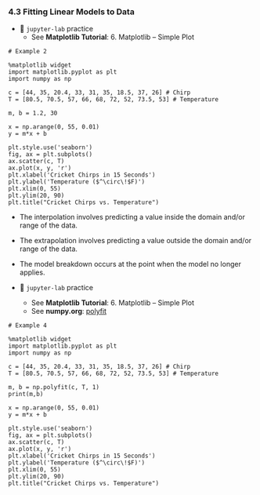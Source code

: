 ### 4.3 Fitting Linear Models to Data

- 🎯 `jupyter-lab` practice
    - See **Matplotlib Tutorial**: 6. Matplotlib – Simple Plot


```
# Example 2 

%matplotlib widget
import matplotlib.pyplot as plt
import numpy as np

c = [44, 35, 20.4, 33, 31, 35, 18.5, 37, 26] # Chirp
T = [80.5, 70.5, 57, 66, 68, 72, 52, 73.5, 53] # Temperature

m, b = 1.2, 30

x = np.arange(0, 55, 0.01)
y = m*x + b

plt.style.use('seaborn')
fig, ax = plt.subplots()
ax.scatter(c, T)
ax.plot(x, y, 'r')
plt.xlabel('Cricket Chirps in 15 Seconds')
plt.ylabel('Temperature ($^\circ\!$F)')
plt.xlim(0, 55)
plt.ylim(20, 90)
plt.title("Cricket Chirps vs. Temperature")
```

- The interpolation involves predicting a value inside the domain and/or range of the data.

- The extrapolation involves predicting a value outside the domain and/or range of the data.

- The model breakdown occurs at the point when the model no longer applies.


- 🎯 `jupyter-lab` practice
    - See **Matplotlib Tutorial**: 6. Matplotlib – Simple Plot
    - See **numpy.org**: [polyfit](https://numpy.org/doc/stable/reference/generated/numpy.polyfit.html)


```
# Example 4 

%matplotlib widget
import matplotlib.pyplot as plt
import numpy as np

c = [44, 35, 20.4, 33, 31, 35, 18.5, 37, 26] # Chirp
T = [80.5, 70.5, 57, 66, 68, 72, 52, 73.5, 53] # Temperature

m, b = np.polyfit(c, T, 1)
print(m,b)

x = np.arange(0, 55, 0.01)
y = m*x + b

plt.style.use('seaborn')
fig, ax = plt.subplots()
ax.scatter(c, T)
ax.plot(x, y, 'r')
plt.xlabel('Cricket Chirps in 15 Seconds')
plt.ylabel('Temperature ($^\circ\!$F)')
plt.xlim(0, 55)
plt.ylim(20, 90)
plt.title("Cricket Chirps vs. Temperature")
```
